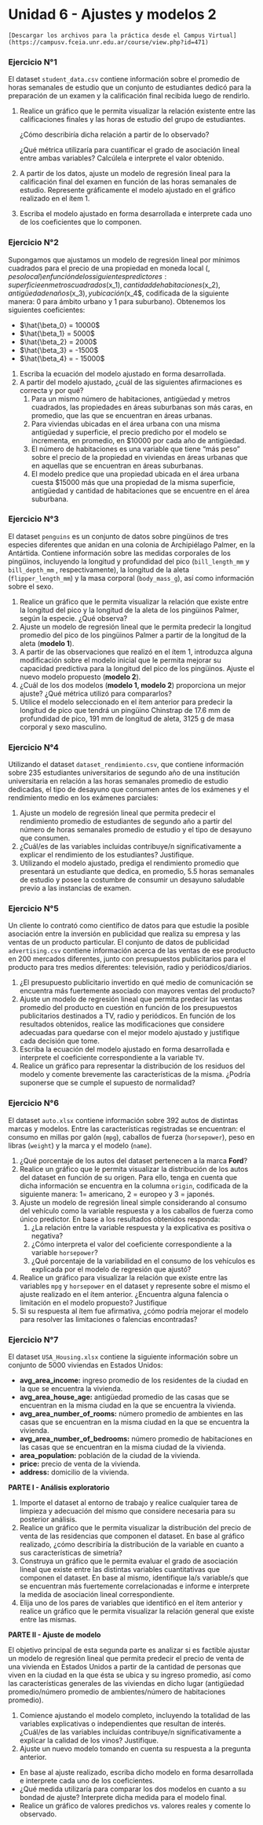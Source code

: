 # Unidad 6 - Ajustes y modelos 2

```{admonition} 📂 Descargar archivos  
[Descargar los archivos para la práctica desde el Campus Virtual](https://campusv.fceia.unr.edu.ar/course/view.php?id=471)
```
### **Ejercicio N°1**

El dataset `student_data.csv` contiene información sobre el promedio de horas semanales de estudio que un conjunto de estudiantes dedicó para la preparación de un examen y la calificación final recibida luego de rendirlo.

1. Realice un gráfico que le permita visualizar la relación existente entre las calificaciones finales y las horas de estudio del grupo de estudiantes. 
    
    ¿Cómo describiría dicha relación a partir de lo observado? 
    
    ¿Qué métrica utilizaría para cuantificar el grado de asociación lineal entre ambas variables? Calcúlela e interprete el valor obtenido.
    
2. A partir de los datos, ajuste un modelo de regresión lineal para la calificación final del examen en función de las horas semanales de estudio. Represente gráficamente el modelo ajustado en el gráfico realizado en el ítem 1.
3. Escriba el modelo ajustado en forma desarrollada e interprete cada uno de los coeficientes que lo componen.

### **Ejercicio N°2**

Supongamos que ajustamos un modelo de regresión lineal por mínimos cuadrados para el precio de una propiedad en moneda local ($, peso local) en función de los siguientes predictores: superficie en metros cuadrados ($x_1$), cantidad de habitaciones ($x_2$), antigüedad en años ($x_3$), y ubicación ($x_4$, codificada de la siguiente manera: 0 para ámbito urbano y 1 para suburbano). Obtenemos los siguientes coeficientes:

- $\hat{\beta_0} = 10000$
- $\hat{\beta_1} = 5000$
- $\hat{\beta_2} = 2000$
- $\hat{\beta_3} = -1500$
- $\hat{\beta_4} = - 15000$
1. Escriba la ecuación del modelo ajustado en forma desarrollada.
2. A partir del modelo ajustado, ¿cuál de las siguientes afirmaciones es correcta y por qué?
    1. Para un mismo número de habitaciones, antigüedad y metros cuadrados, las propiedades en áreas suburbanas son más caras, en promedio, que las que se encuentran en áreas urbanas.
    2. Para viviendas ubicadas en el área urbana con una misma antigüedad y superficie, el precio predicho por el modelo se incrementa, en promedio, en $10000 por cada año de antigüedad.
    3. El número de habitaciones es una variable que tiene “más peso” sobre el precio de la propiedad en viviendas en áreas urbanas que en aquellas que se encuentran en áreas suburbanas.
    4. El modelo predice que una propiedad ubicada en el área urbana cuesta $15000 más que una propiedad de la misma superficie, antigüedad y cantidad de habitaciones que se encuentre en el área suburbana.

### **Ejercicio N°3**

El dataset `penguins` es un conjunto de datos sobre pingüinos de tres especies diferentes que anidan en una colonia de Archipiélago Palmer, en la Antártida. Contiene información sobre las medidas corporales de los pingüinos, incluyendo la longitud y profundidad del pico (`bill_length_mm` y `bill_depth_mm` , respectivamente), la longitud de la aleta (`flipper_length_mm`) y la masa corporal (`body_mass_g`), así como información sobre el sexo.

1. Realice un gráfico que le permita visualizar la relación que existe entre la longitud del pico y la longitud de la aleta de los pingüinos Palmer, según la especie. ¿Qué observa?
2. Ajuste un modelo de regresión lineal que le permita predecir la longitud promedio del pico de los pingüinos Palmer a partir de la longitud de la aleta (**modelo 1**).
3. A partir de las observaciones que realizó en el ítem 1, introduzca alguna modificación sobre el modelo inicial que le permita mejorar su capacidad predictiva para la longitud del pico de los pingüinos. 
Ajuste el nuevo modelo propuesto (**modelo 2**). 
4. ¿Cuál de los dos modelos (**modelo 1, modelo 2**) proporciona un mejor ajuste? ¿Qué métrica utilizó para compararlos?
5. Utilice el modelo seleccionado en el ítem anterior para predecir la longitud de pico que tendrá un pingüino Chinstrap de 17.6 mm de profundidad de pico, 191 mm de longitud de aleta, 3125 g de masa corporal y sexo masculino.

### **Ejercicio N°4**

Utilizando el dataset `dataset_rendimiento.csv`, que contiene información sobre 235 estudiantes universitarios de segundo año de una institución universitaria en relación a las horas semanales promedio de estudio dedicadas, el tipo de desayuno que consumen antes de los exámenes y el rendimiento medio en los exámenes parciales:

1. Ajuste un modelo de regresión lineal que permita predecir el rendimiento promedio de estudiantes de segundo año a partir del número de horas semanales promedio de estudio y el tipo de desayuno que consumen. 
2. ¿Cuál/es de las variables incluidas contribuye/n significativamente a explicar el rendimiento de los estudiantes? Justifique.
3. Utilizando el modelo ajustado, prediga el rendimiento promedio que presentará un estudiante que dedica, en promedio, 5.5 horas semanales de estudio y posee la costumbre de consumir un desayuno saludable previo a las instancias de examen.

### **Ejercicio N°5**

Un cliente lo contrató como científico de datos para que estudie la posible asociación entre la inversión en publicidad que realiza su empresa y las ventas de un producto particular. El conjunto de datos de publicidad `advertising.csv` contiene información acerca de las ventas de ese producto en 200 mercados diferentes, junto con presupuestos publicitarios para el producto para tres medios diferentes: televisión, radio y periódicos/diarios.

1. ¿El presupuesto publicitario invertido en qué medio de comunicación se encuentra más fuertemente asociado con mayores ventas del producto?
2. Ajuste un modelo de regresión lineal que permita predecir las ventas promedio del producto en cuestión en función de los presupuestos publicitarios destinados a TV, radio y periódicos. En función de los resultados obtenidos, realice las modificaciones que considere adecuadas para quedarse con el mejor modelo ajustado y justifique cada decisión que tome.
3. Escriba la ecuación del modelo ajustado en forma desarrollada e interprete el coeficiente correspondiente a la variable `TV`.
4. Realice un gráfico para representar la distribución de los residuos del modelo y comente brevemente las características de la misma. ¿Podría suponerse que se cumple el supuesto de normalidad?

### **Ejercicio N°6**

El dataset `auto.xlsx` contiene información sobre 392 autos de distintas marcas y modelos. Entre las características registradas se encuentran: el consumo en millas por galón (`mpg`), caballos de fuerza (`horsepower`), peso en libras (`weight`) y la marca y el modelo (`name`).

1. ¿Qué porcentaje de los autos del dataset pertenecen a la marca **Ford**?
2. Realice un gráfico que le permita visualizar la distribución de los autos del dataset en función de su origen. Para ello, tenga en cuenta que dicha información se encuentra en la columna `origin`, codificada de la siguiente manera: 1= americano, 2 = europeo y 3 = japonés.
3. Ajuste un modelo de regresión lineal simple considerando al consumo del vehículo como la variable respuesta y a los caballos de fuerza como único predictor. En base a los resultados obtenidos responda:
    1. ¿La relación entre la variable respuesta y la explicativa es positiva o negativa?
    2. ¿Cómo interpreta el valor del coeficiente correspondiente a la variable `horsepower`?
    3. ¿Qué porcentaje de la variabilidad en el consumo de los vehículos es explicada por el modelo de regresión que ajustó?
4. Realice un gráfico para visualizar la relación que existe entre las variables `mpg` y `horsepower` en el dataset y represente sobre el mismo el ajuste realizado en el ítem anterior.  ¿Encuentra alguna falencia o limitación en el modelo propuesto? Justifique
5. Si su respuesta al ítem fue afirmativa, ¿cómo podría mejorar el modelo para resolver las limitaciones o falencias encontradas?

### **Ejercicio N°7**

El dataset `USA_Housing.xlsx` contiene la siguiente información sobre un conjunto de 5000 viviendas en Estados Unidos:

- **avg_area_income:** ingreso promedio de los residentes de la ciudad en la que se encuentra la vivienda.
- **avg_area_house_age:** antigüedad promedio de las casas que se encuentran en la misma ciudad en la que se encuentra la vivienda.
- **avg_area_number_of_rooms:** número promedio de ambientes en las casas que se encuentran en la misma ciudad en la que se encuentra la vivienda.
- **avg_area_number_of_bedrooms:** número promedio de habitaciones en las casas que se encuentran en la misma ciudad de la vivienda.
- **area_population:** población de la ciudad de la vivienda.
- **price:** precio de venta de la vivienda.
- **address:** domicilio de la vivienda.

**PARTE I - Análisis exploratorio**

1. Importe el dataset al entorno de trabajo y realice cualquier tarea de limpieza y adecuación del mismo que considere necesaria para su posterior análisis.
2. Realice un gráfico que le permita visualizar la distribución del precio de venta de las residencias que componen el dataset. En base al gráfico realizado, ¿cómo describiría la distribución de la variable en cuanto a sus características de simetría?
3. Construya un gráfico que le permita evaluar el grado de asociación lineal que existe entre las distintas variables cuantitativas que componen el dataset. En base al mismo, identifique la/s variable/s que se encuentran más fuertemente correlacionadas e informe e interprete la medida de asociación lineal correspondiente.
4. Elija uno de los pares de variables que identificó en el ítem anterior y realice un gráfico que le permita visualizar la relación general que existe entre las mismas.

**PARTE II - Ajuste de modelo**

El objetivo principal de esta segunda parte es analizar si es factible ajustar un modelo de regresión lineal que permita predecir el precio de venta de una vivienda en Estados Unidos a partir de la cantidad de personas que viven en la ciudad en la que ésta se ubica y su ingreso promedio, así como las características generales de las viviendas en dicho lugar (antigüedad promedio/número promedio de ambientes/número de habitaciones promedio).

1. Comience ajustando el modelo completo, incluyendo la totalidad de las variables explicativas o independientes que resultan de interés. ¿Cuál/es de las variables incluidas contribuye/n significativamente a explicar la calidad de los vinos? Justifique.
2. Ajuste un nuevo modelo tomando en cuenta su respuesta a la pregunta anterior. 
- En base al ajuste realizado, escriba dicho modelo en forma desarrollada e interprete cada uno de los coeficientes.
- ¿Qué medida utilizaría para comparar los dos modelos en cuanto a su bondad de ajuste? Interprete dicha medida para el modelo final.
- Realice un gráfico de valores predichos vs. valores reales y comente lo observado.